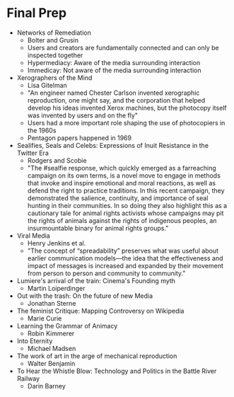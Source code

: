 # Final Prep
* Networks of Remediation
  * Bolter and Grusin
  * Users and creators are fundamentally connected and can only be inspected together
  * Hypermediacy: Aware of the media surrounding interaction
  * Immedicay: Not aware of the media surrounding interaction
* Xerographers of the Mind
  * Lisa Gitelman
  * "An engineer named Chester Carlson invented xerographic reproduction, one might say, and the corporation that helped develop his ideas invented Xerox machines, but the photocopy itself was invented by users and on the fly"
  * Users had a more important role shaping the use of photocopiers in the 1960s
  * Pentagon papers happened in 1969
* Sealifies, Seals and Celebs: Expressions of Inuit Resistance in the Twitter Era
  * Rodgers and Scobie
  * "The #sealfie response, which quickly emerged as a farreaching campaign on its own terms, is a novel move to engage in methods that invoke and inspire emotional and moral reactions, as well as defend the right to practice traditions. In this recent campaign, they demonstrated the salience, continuity, and importance of seal hunting in their communities. In so doing they also highlight this as a cautionary tale for animal rights activists whose campaigns may pit the rights of animals against the rights of indigenous peoples, an insurmountable binary for animal rights groups."
* Viral Media
  * Henry Jenkins et al.
  * "The concept of “spreadability” preserves what was useful about earlier communication models—the idea that the effectiveness and impact of messages is increased and expanded by their movement from person to person and community to community."
* Lumiere's arrival of the train: Cinema's Founding myth
  * Martin Loiperdinger
* Out with the trash: On the future of new Media
  * Jonathan Sterne
* The feminist Critique: Mapping Controversy on Wikipedia
  * Marie Curie
* Learning the Grammar of Animacy
  * Robin Kimmerer
* Into Eternity
  * Michael Madsen
* The work of art in the arge of mechanical reproduction
  * Walter Benjamin
* To Hear the Whistle Blow: Technology and Politics in the Battle River Railway
  * Darin Barney
